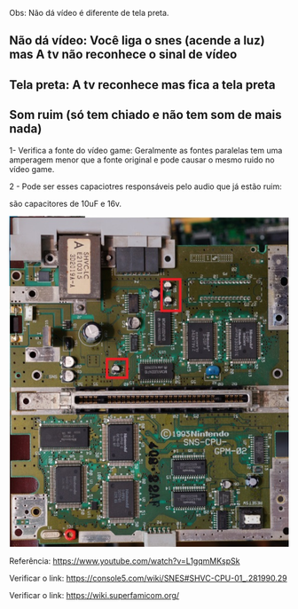 
Obs: Não dá vídeo é diferente de tela preta.

## Não dá vídeo: Você liga o snes (acende a luz) mas A tv não reconhece o sinal de vídeo

## Tela preta: A tv reconhece mas fica a tela preta

## Som ruim (só tem chiado e não tem som de mais nada)

1- Verifica a fonte do vídeo game: Geralmente as fontes paralelas tem uma amperagem menor que a fonte original e pode causar o mesmo ruido no vídeo game.

2 - Pode ser esses capaciotres responsáveis pelo audio que já estão ruim:

são capacitores de 10uF e 16v.

<img src=".assets/capAudio.jpg">

Referência:
https://www.youtube.com/watch?v=L1gqmMKspSk

Verificar o link: https://console5.com/wiki/SNES#SHVC-CPU-01_.281990.29

Verificar o link: https://wiki.superfamicom.org/

